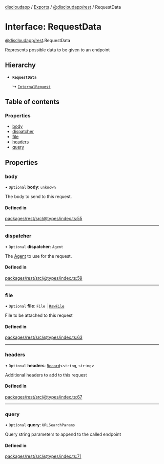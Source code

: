 [discloudapp](../README.md) / [Exports](../modules.md) / [@discloudapp/rest](../modules/discloudapp_rest.md) / RequestData

# Interface: RequestData

[@discloudapp/rest](../modules/discloudapp_rest.md).RequestData

Represents possible data to be given to an endpoint

## Hierarchy

- **`RequestData`**

  ↳ [`InternalRequest`](discloudapp_rest.InternalRequest.md)

## Table of contents

### Properties

- [body](discloudapp_rest.RequestData.md#body)
- [dispatcher](discloudapp_rest.RequestData.md#dispatcher)
- [file](discloudapp_rest.RequestData.md#file)
- [headers](discloudapp_rest.RequestData.md#headers)
- [query](discloudapp_rest.RequestData.md#query)

## Properties

### body

• `Optional` **body**: `unknown`

The body to send to this request.

#### Defined in

[packages/rest/src/@types/index.ts:55](https://github.com/discloud/discloud.app/blob/0fe6620/packages/rest/src/@types/index.ts#L55)

___

### dispatcher

• `Optional` **dispatcher**: `Agent`

The [Agent](https://undici.nodejs.org/#/docs/api/Agent) to use for the request.

#### Defined in

[packages/rest/src/@types/index.ts:59](https://github.com/discloud/discloud.app/blob/0fe6620/packages/rest/src/@types/index.ts#L59)

___

### file

• `Optional` **file**: `File` \| [`RawFile`](discloudapp_util.RawFile.md)

File to be attached to this request

#### Defined in

[packages/rest/src/@types/index.ts:63](https://github.com/discloud/discloud.app/blob/0fe6620/packages/rest/src/@types/index.ts#L63)

___

### headers

• `Optional` **headers**: [`Record`]( https://www.typescriptlang.org/docs/handbook/utility-types.html#recordkeys-type )<`string`, `string`\>

Additional headers to add to this request

#### Defined in

[packages/rest/src/@types/index.ts:67](https://github.com/discloud/discloud.app/blob/0fe6620/packages/rest/src/@types/index.ts#L67)

___

### query

• `Optional` **query**: `URLSearchParams`

Query string parameters to append to the called endpoint

#### Defined in

[packages/rest/src/@types/index.ts:71](https://github.com/discloud/discloud.app/blob/0fe6620/packages/rest/src/@types/index.ts#L71)
